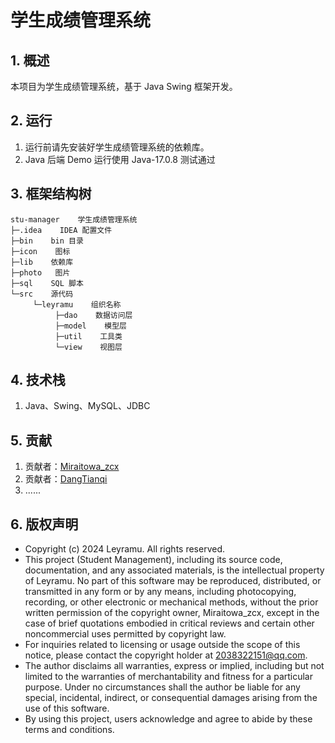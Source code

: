 # 学生成绩管理系统

## 1. 概述

本项目为学生成绩管理系统，基于 Java Swing 框架开发。

## 2. 运行

1. 运行前请先安装好学生成绩管理系统的依赖库。
2. Java 后端 Demo 运行使用 Java-17.0.8 测试通过

## 3. 框架结构树

``` tree
stu-manager    学生成绩管理系统
├─.idea    IDEA 配置文件
├─bin    bin 目录
├─icon    图标
├─lib    依赖库
├─photo   图片
├─sql    SQL 脚本
└─src    源代码
     └─leyramu    组织名称
          ├─dao    数据访问层
          ├─model    模型层
          ├─util    工具类
          └─view    视图层
```

## 4. 技术栈

1. Java、Swing、MySQL、JDBC

## 5. 贡献

1. 贡献者：[Miraitowa_zcx](https://github.com/Miraitowa-zcx)
2. 贡献者：[DangTianqi](https://github.com/DangTianqi)
3. ......

## 6. 版权声明

* Copyright (c) 2024 Leyramu. All rights reserved.
* This project (Student Management), including its source code, documentation, and any associated materials, is
  the intellectual property of Leyramu. No part of this software may be reproduced, distributed, or transmitted in any
  form or by any means, including photocopying, recording, or other electronic or mechanical methods, without the prior
  written permission of the copyright owner, Miraitowa_zcx, except in the case of brief quotations embodied in critical
  reviews and certain other noncommercial uses permitted by copyright law.
* For inquiries related to licensing or usage outside the scope of this notice, please contact the copyright holder at
  2038322151@qq.com.
* The author disclaims all warranties, express or implied, including but not limited to the warranties of
  merchantability and fitness for a particular purpose. Under no circumstances shall the author be liable for any
  special, incidental, indirect, or consequential damages arising from the use of this software.
* By using this project, users acknowledge and agree to abide by these terms and conditions.

